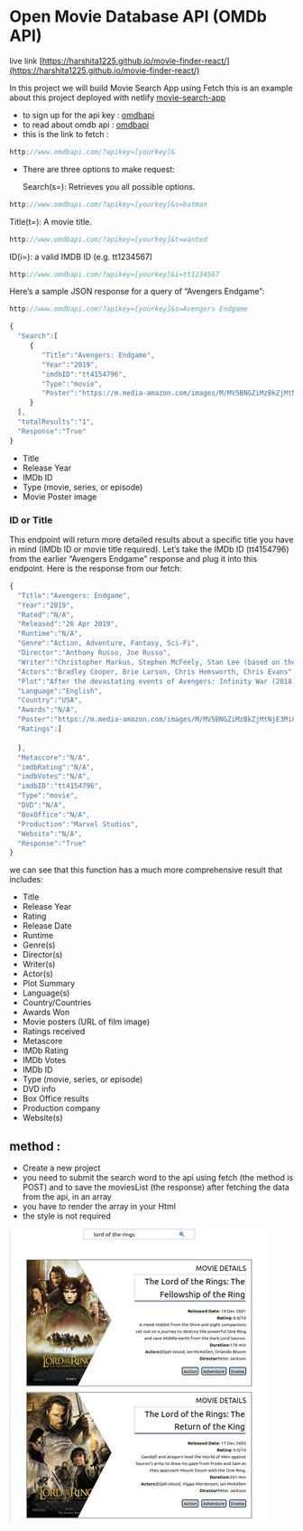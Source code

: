 # Open Movie Database API (OMDb API)

live link [https://harshita1225.github.io/movie-finder-react/](https://harshita1225.github.io/movie-finder-react/)

In this project we will build Movie Search App using Fetch
this is an example about this project deployed with netlify
[movie-search-app](https://compassionate-stonebraker-36a5b5.netlify.app/)

- to sign up for the api key : [omdbapi](https://www.omdbapi.com/apikey.aspx)
- to read about omdb api : [omdbapi](http://www.omdbapi.com/)
- this is the link to fetch :

```javascript
http://www.omdbapi.com/?apikey=[yourkey]&
```

- There are three options to make request:

  Search(s=): Retrieves you all possible options.

```javascript
http://www.omdbapi.com/?apikey=[yourkey]&s=batman
```

Title(t=): A movie title.

```javascript
http://www.omdbapi.com/?apikey=[yourkey]&t=wanted
```

ID(i=): a valid IMDB ID (e.g. tt1234567)

```javascript
http://www.omdbapi.com/?apikey=[yourkey]&i=tt1234567
```

Here’s a sample JSON response for a query of “Avengers Endgame”:

```javascript
http://www.omdbapi.com/?apikey=[yourkey]&s=Avengers Endgame
```

```javascript
{
  "Search":[
     {
        "Title":"Avengers: Endgame",
        "Year":"2019",
        "imdbID":"tt4154796",
        "Type":"movie",
        "Poster":"https://m.media-amazon.com/images/M/MV5BNGZiMzBkZjMtNjE3Mi00MWNlLWIyYjItYTk3MjY0Yjg5ODZkXkEyXkFqcGdeQXVyNDg4NjY5OTQ@._V1_SX300.jpg"
     }
  ],
  "totalResults":"1",
  "Response":"True"
}
```

- Title
- Release Year
- IMDb ID
- Type (movie, series, or episode)
- Movie Poster image

### ID or Title

This endpoint will return more detailed results about a specific title you have in mind (IMDb ID or movie title required).
Let’s take the IMDb ID (tt4154796) from the earlier “Avengers Endgame” response and plug it into this endpoint. Here is the response from our fetch:

```javascript
{
  "Title":"Avengers: Endgame",
  "Year":"2019",
  "Rated":"N/A",
  "Released":"26 Apr 2019",
  "Runtime":"N/A",
  "Genre":"Action, Adventure, Fantasy, Sci-Fi",
  "Director":"Anthony Russo, Joe Russo",
  "Writer":"Christopher Markus, Stephen McFeely, Stan Lee (based on the Marvel comics by), Jack Kirby (based on the Marvel comics by), Jim Starlin (comic book)",
  "Actors":"Bradley Cooper, Brie Larson, Chris Hemsworth, Chris Evans",
  "Plot":"After the devastating events of Avengers: Infinity War (2018), the universe is in ruins. With the help of remaining allies, the Avengers assemble once more in order to undo Thanos' actions and restore order to the universe.",
  "Language":"English",
  "Country":"USA",
  "Awards":"N/A",
  "Poster":"https://m.media-amazon.com/images/M/MV5BNGZiMzBkZjMtNjE3Mi00MWNlLWIyYjItYTk3MjY0Yjg5ODZkXkEyXkFqcGdeQXVyNDg4NjY5OTQ@._V1_SX300.jpg",
  "Ratings":[

  ],
  "Metascore":"N/A",
  "imdbRating":"N/A",
  "imdbVotes":"N/A",
  "imdbID":"tt4154796",
  "Type":"movie",
  "DVD":"N/A",
  "BoxOffice":"N/A",
  "Production":"Marvel Studios",
  "Website":"N/A",
  "Response":"True"
}

```

we can see that this function has a much more comprehensive result that includes:

- Title
- Release Year
- Rating
- Release Date
- Runtime
- Genre(s)
- Director(s)
- Writer(s)
- Actor(s)
- Plot Summary
- Language(s)
- Country/Countries
- Awards Won
- Movie posters (URL of film image)
- Ratings received
- Metascore
- IMDb Rating
- IMDb Votes
- IMDb ID
- Type (movie, series, or episode)
- DVD info
- Box Office results
- Production company
- Website(s)

## method :

- Create a new project
- you need to submit the search word to the api using fetch (the method is POST) and to save the moviesList (the response) after fetching the data from the api, in an array
- you have to render the array in your Html
- the style is not required

![Desktop view](./public/Screenshot%20from%202022-11-07%2020-37-23.png)
